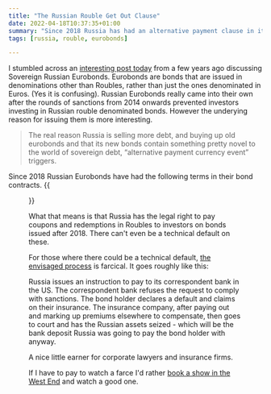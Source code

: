 ```yaml
---
title: "The Russian Rouble Get Out Clause"
date: 2022-04-18T10:37:35+01:00
summary: "Since 2018 Russia has had an alternative payment clause in its Eurobond contracts that allows it to pay principal and interest in Roubles"
tags: [russia, rouble, eurobonds]

---
```


I stumbled across an [interesting post today](https://debtandforeignpolicy.wordpress.com/2019/05/29/alternative-payment-currency-event-clauses-in-russian-sovereign-eurobonds/) from a few years ago discussing Sovereign Russian Eurobonds. Eurobonds are bonds that are issued in denominations other than Roubles, rather than just the ones denominated in Euros. (Yes it is confusing). Russian Eurobonds really came into their own after the rounds of sanctions from 2014 onwards prevented investors investing in Russian rouble denominated bonds. However the underying reason for issuing them is more interesting.

>The real reason Russia is selling more debt, and buying up old eurobonds and that its new bonds contain something pretty novel to the world of sovereign debt, “alternative payment currency event” triggers.

Since 2018 Russian Eurobonds have had the following terms in their bond contracts.
{{<figure src="https://debtandforeignpolicy.files.wordpress.com/2019/05/screen-shot-2019-05-29-at-8.44.35-pm.png?w=830&h=480" >}}

What that means is that Russia has the legal right to pay coupons and redemptions in Roubles to investors on bonds issued after 2018. There can't even be a technical default on these.

For those where there could be a technical default, [the envisaged process](https://www.businessinsider.com/russia-debt-default-us-could-seize-assets-resolution-ukraine-sanctions-2022-4?utm_source=reddit.com&r=US&IR=T) is farcical. It goes roughly like this:

Russia issues an instruction to pay to its correspondent bank in the US. The correspondent bank refuses the request to comply with sanctions. The bond holder declares a default and claims on their insurance. The insurance company, after paying out and marking up premiums elsewhere to compensate, then goes to court and has the Russian assets seized - which will be the bank deposit Russia was going to pay the bond holder with anyway. 

A nice little earner for corporate lawyers and insurance firms.

If I have to pay to watch a farce I'd rather [book a show in the West End](https://www.westendtheatre.com/96150/news/inspiration/farces-and-slapstick-theatre-in-london/) and watch a good one.


